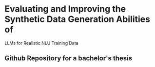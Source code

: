 # Evaluating and Improving the Synthetic Data Generation Abilities of
LLMs for Realistic NLU Training Data
## Github Repository for a bachelor's thesis